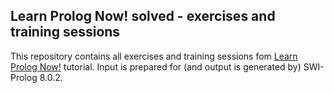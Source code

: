 ## Learn Prolog Now! solved - exercises and training sessions

This repository contains all exercises and training sessions fom [Learn Prolog Now!](http://www.learnprolognow.org/index.php) tutorial.
Input is prepared for (and output is generated by) SWI-Prolog 8.0.2.


